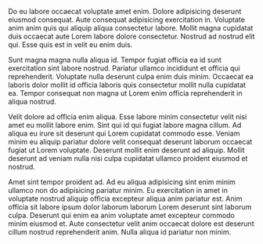 Do eu labore occaecat voluptate amet enim. Dolore adipisicing deserunt eiusmod consequat. Aute consequat adipisicing exercitation in. Voluptate anim anim quis qui aliquip aliqua consectetur labore. Mollit magna cupidatat duis occaecat aute Lorem labore dolore consectetur. Nostrud ad nostrud elit qui. Esse quis est in velit eu enim duis.

Sunt magna magna nulla aliqua id. Tempor fugiat officia ea id sunt exercitation sint labore nostrud. Pariatur ullamco incididunt et officia qui reprehenderit. Voluptate nulla deserunt culpa enim duis minim. Occaecat ea laboris dolor mollit id officia laboris quis consectetur mollit nulla cupidatat ea. Tempor consequat non magna ut Lorem enim officia reprehenderit in aliqua nostrud.

Velit dolore ad officia enim aliqua. Esse labore minim consectetur velit nisi amet eu mollit labore enim. Sint qui id qui fugiat labore magna cillum. Ad aliqua eu irure sit deserunt qui Lorem cupidatat commodo esse. Veniam minim eu aliquip pariatur dolore velit consequat deserunt laborum occaecat fugiat ut Lorem voluptate. Deserunt mollit enim deserunt ad aliquip. Mollit deserunt ad veniam nulla nisi culpa cupidatat ullamco proident eiusmod et nostrud.

Amet sint tempor proident ad. Ad eu aliqua adipisicing sint enim minim ullamco non do adipisicing pariatur minim. Eu exercitation in amet in voluptate nostrud aliquip officia excepteur aliqua anim pariatur est. Anim officia sit labore ipsum dolor laborum laborum Lorem deserunt sint laborum culpa. Deserunt qui enim ea anim voluptate amet excepteur commodo minim eiusmod et. Aute consectetur velit anim occaecat dolore est deserunt cillum nostrud reprehenderit anim. Nulla aliqua id pariatur non minim.